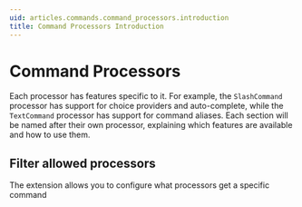 ```yaml
---
uid: articles.commands.command_processors.introduction
title: Command Processors Introduction
---
```


# Command Processors
Each processor has features specific to it. For example, the `SlashCommand` processor has support for choice providers
and auto-complete, while the `TextCommand` processor has support for command aliases. Each section will be named after
their own processor, explaining which features are available and how to use them.

## Filter allowed processors
The extension allows you to configure what processors get a specific command